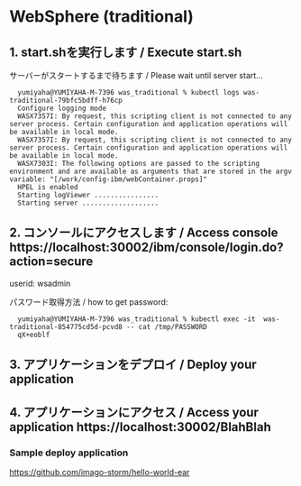 # WebSphere (traditional)

## 1. start.shを実行します / Execute start.sh
   
   サーバーがスタートするまで待ちます  /  Please wait until server start...
   
      yumiyaha@YUMIYAHA-M-7396 was_traditional % kubectl logs was-traditional-79bfc5bdff-h76cp
      Configure logging mode
      WASX7357I: By request, this scripting client is not connected to any server process. Certain configuration and application operations will be available in local mode.
      WASX7357I: By request, this scripting client is not connected to any server process. Certain configuration and application operations will be available in local mode.
      WASX7303I: The following options are passed to the scripting environment and are available as arguments that are stored in the argv variable: "[/work/config-ibm/webContainer.props]"
      HPEL is enabled
      Starting logViewer ................
      Starting server ...................

## 2. コンソールにアクセスします / Access console https://localhost:30002/ibm/console/login.do?action=secure

userid: wsadmin

パスワード取得方法 / how to get password:


      yumiyaha@YUMIYAHA-M-7396 was_traditional % kubectl exec -it  was-traditional-854775cd5d-pcvd8 -- cat /tmp/PASSWORD
      qX+eoblf
      
      
## 3. アプリケーションをデプロイ / Deploy your application

## 4. アプリケーションにアクセス / Access your application https://localhost:30002/BlahBlah


### Sample deploy application
https://github.com/imago-storm/hello-world-ear
